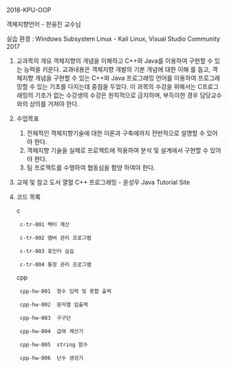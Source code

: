 2018-KPU-OOP

객체지향언어 - 한웅진 교수님

실습 환경 : Windows Subsystem Linux - Kali Linux, Visual Studio Community 2017

1. 교과목의 개요
    객체지향의 개념을 이해하고 C++와 Java를 이용하여 구현할 수 있는 능력을 키운다. 교과내용은 객체지향 개발의 기본 개념에 대한 이해
    를 돕고, 객체지향 개념을 구현할 수 있는 C++와 Java 프로그래밍 언어를 이용하여 프로그래밍할 수 있는 기초를 다지는데 중점을 두었다.
    이 과목의 수강을 위해서는 C프로그래밍의 기초가 없는 수강생의 수강은 원칙적으로 금지하며, 부득이한 경우 담당교수와의 상의를 거쳐야 한다.

2. 수업목표
    1. 전체적인 객체지향기술에 대한 이론과 구축에까지 전반적으로 설명할 수 있어야 한다.
    2. 객체지향 기술을 실제로 프로젝트에 적용하여 분석 및 설계에서 구현할 수 있어야 한다.
    3. 팀 프로젝트를 수행하여 협동심을 함양 하여야 한다.

3. 교재 및 참고 도서
    열혈 C++ 프로그래밍 - 윤성우
    Java Tutorial Site 

4. 코드 목록
    
    c
        
        c-tr-001 벡터 계산

        c-tr-002 멤버 관리 프로그램

        c-tr-003 포인터 실습

        c-tr-004 통장 관리 프로그램

    cpp

        cpp-hw-001  정수 입력 및 총합 출력

        cpp-hw-002  문자열 입출력                   

        cpp-hw-003  구구단

        cpp-hw-004  급여 계산기

        cpp-hw-005  string 함수

        cpp-hw-006  난수 생성기
